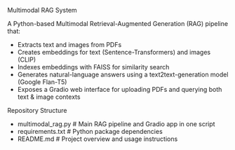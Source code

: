 Multimodal RAG System

A Python-based Multimodal Retrieval-Augmented Generation (RAG) pipeline that:

-  Extracts text and images from PDFs
-  Creates embeddings for text (Sentence-Transformers) and images (CLIP)
-  Indexes embeddings with FAISS for similarity search
-  Generates natural-language answers using a text2text-generation model (Google Flan-T5)
-  Exposes a Gradio web interface for uploading PDFs and querying both text & image contexts

Repository Structure
- multimodal_rag.py       # Main RAG pipeline and Gradio app in one script
- requirements.txt        # Python package dependencies
- README.md               # Project overview and usage instructions
